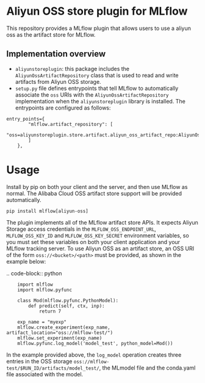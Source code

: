 # Aliyun OSS store plugin for MLflow
This repository provides a MLflow plugin that allows users to use a aliyun oss as the artifact store for MLflow.

## Implementation overview
* `aliyunstoreplugin`: this package includes the `AliyunOssArtifactRepository` class that is used to read and write artifacts from Aliyun OSS storage.
* `setup.py` file defines entrypoints that tell MLflow to automatically associate the `oss` URIs with the `AliyunOssArtifactRepository` implementation when the `aliyunstoreplugin` library is installed. The entrypoints are configured as follows:

```
entry_points={
        "mlflow.artifact_repository": [
            "oss=aliyunstoreplugin.store.artifact.aliyun_oss_artifact_repo:AliyunOssArtifactRepository"
        ]
    },
```


# Usage

Install by pip on both your client and the server, and then use MLflow as normal. The Alibaba Cloud OSS artifact store support will be provided automatically.

```
pip install mlflow[aliyun-oss]
```


The plugin implements all of the MLflow artifact store APIs.
It expects Aliyun Storage access credentials in the ``MLFLOW_OSS_ENDPOINT_URL``, ``MLFLOW_OSS_KEY_ID`` and ``MLFLOW_OSS_KEY_SECRET`` environment variables,
so you must set these variables on both your client application and your MLflow tracking server.
To use Aliyun OSS as an artifact store, an OSS URI of the form ``oss://<bucket>/<path>`` must be provided, as shown in the example below:

.. code-block:: python

        import mlflow
        import mlflow.pyfunc

        class Mod(mlflow.pyfunc.PythonModel):
            def predict(self, ctx, inp):
                return 7

        exp_name = "myexp"
        mlflow.create_experiment(exp_name, artifact_location="oss://mlflow-test/")
        mlflow.set_experiment(exp_name)
        mlflow.pyfunc.log_model('model_test', python_model=Mod())

In the example provided above, the ``log_model`` operation creates three entries in the OSS storage ``oss://mlflow-test/$RUN_ID/artifacts/model_test/``, the MLmodel file
and the conda.yaml file associated with the model.
